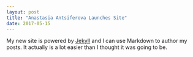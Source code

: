 ```yaml
---
layout: post
title: "Anastasia Antsiferova Launches Site"
date: 2017-05-15
---
```


My new site is powered by [Jekyll](http://jekyllrb.com) and I can use Markdown to author my posts. It actually is a lot easier than I thought it was going to be.
